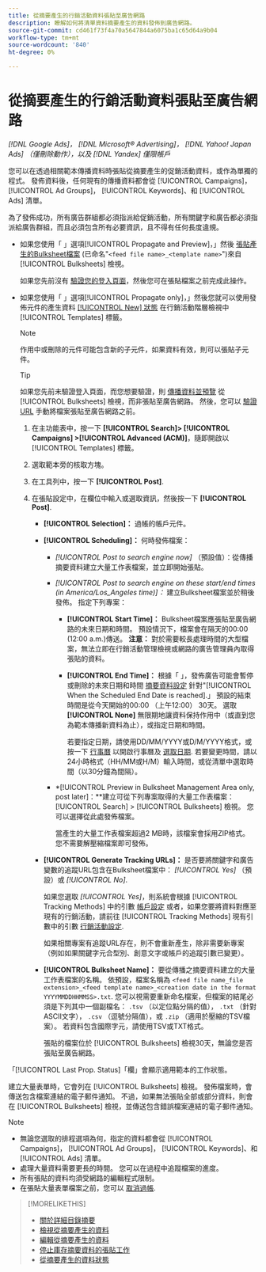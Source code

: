 ```yaml
---
title: 從摘要產生的行銷活動資料張貼至廣告網路
description: 瞭解如何將清單資料摘要產生的資料發佈到廣告網路。
source-git-commit: cd461f73f4a70a5647844a6075ba1c65d64a9b04
workflow-type: tm+mt
source-wordcount: '840'
ht-degree: 0%

---
```


# 從摘要產生的行銷活動資料張貼至廣告網路

*[!DNL Google Ads]， [!DNL Microsoft® Advertising]， [!DNL Yahoo! Japan Ads] （僅刪除動作），以及 [!DNL Yandex] 僅限帳戶*

您可以在透過相關範本傳播資料時張貼從摘要產生的促銷活動資料，或作為單獨的程式。 發佈資料後，任何現有的傳播資料都會從 [!UICONTROL Campaigns]， [!UICONTROL Ad Groups]， [!UICONTROL Keywords]、和 [!UICONTROL Ads] 清單。

為了發佈成功，所有廣告群組都必須指派給促銷活動，所有關鍵字和廣告都必須指派給廣告群組，而且必須包含所有必要資訊，且不得有任何長度違規。

* 如果您使用「 」選項[!UICONTROL Propagate and Preview]，」然後 [張貼產生的Bulksheet檔案](/help/search-social-commerce/campaign-management/bulksheets/bulksheet-post.md) (已命名&quot;`<feed file name>_<template name>`&quot;)來自 [!UICONTROL Bulksheets] 檢視。

   如果您先前沒有 [驗證您的登入頁面](/help/search-social-commerce/campaign-management/bulksheets/bulksheet-validate-landing-pages.md)，然後您可在張貼檔案之前完成此操作。

* 如果您使用「 」選項[!UICONTROL Propagate only]，」然後您就可以使用發佈元件的產生資料 [[!UICONTROL New] 狀態](propagated-data-status.md) 在行銷活動階層檢視中 [!UICONTROL Templates] 標籤。

   >[!NOTE]
   >
   >作用中或刪除的元件可能包含新的子元件，如果資料有效，則可以張貼子元件。

   >[!TIP]
   >
   >如果您先前未驗證登入頁面，而您想要驗證，則 [傳播資料並預覽](feed-data-propagate.md) 從 [!UICONTROL Bulksheets] 檢視，而非張貼至廣告網路。 然後，您可以 [驗證URL](/help/search-social-commerce/campaign-management/bulksheets/bulksheet-validate-landing-pages.md) 手動將檔案張貼至廣告網路之前。

   1. 在主功能表中，按一下 **[!UICONTROL Search]> [!UICONTROL Campaigns] >[!UICONTROL Advanced (ACM)]**，隨即開啟以 [!UICONTROL Templates] 標籤。

   1. 選取範本旁的核取方塊。

   1. 在工具列中，按一下 **[!UICONTROL Post]**.

   1. 在張貼設定中，在欄位中輸入或選取資訊，然後按一下 **[!UICONTROL Post]**.

      * **[!UICONTROL Selection]：** 過帳的帳戶元件。

      * **[!UICONTROL Scheduling]：** 何時發佈檔案：

         * *[!UICONTROL Post to search engine now]* （預設值）：從傳播摘要資料建立大量工作表檔案，並立即開始張貼。

         * *[!UICONTROL Post to search engine on these start/end times (in America/Los_Angeles time)]：* 建立Bulksheet檔案並於稍後發佈。 指定下列專案：

            * **[!UICONTROL Start Time]：** Bulksheet檔案應張貼至廣告網路的未來日期和時間。 預設情況下，檔案會在隔天的00:00 (12:00 a.m.)傳送。 **注意：** 對於需要較長處理時間的大型檔案，無法立即在行銷活動管理檢視或網路的廣告管理員內取得張貼的資料。

            * **[!UICONTROL End Time]：** 根據「 」，發佈廣告可能會暫停或刪除的未來日期和時間 [摘要資料設定](feed-settings-manage.md#feed-data-settings) 針對&quot;[!UICONTROL When the Scheduled End Date is reached].」 預設的結束時間是從今天開始的00:00 （上午12:00） 30天。 選取 **[!UICONTROL None]** 無限期地讓資料保持作用中（或直到您為範本傳播新資料為止），或指定日期和時間。

               若要指定日期，請使用DD/MM/YYYY或D/M/YYYY格式，或按一下 [行事曆](/help/search-social-commerce/assets/calendar.png "行事曆") 以開啟行事曆及 [選取日期](/help/search-social-commerce/common-tasks/navigation-editing-selection/calendar.md). 若要變更時間，請以24小時格式（HH/MM或H/M）輸入時間，或從清單中選取時間（以30分鐘為間隔）。
         * *[!UICONTROL Preview in Bulksheet Management Area only, post later]：**建立可從下列專案取得的大量工作表檔案： [!UICONTROL Search] > [!UICONTROL Bulksheets] 檢視。 您可以選擇從此處發佈檔案。

            當產生的大量工作表檔案超過2 MB時，該檔案會採用ZIP格式。 您不需要解壓縮檔案即可發佈。
      * **[!UICONTROL Generate Tracking URLs]：** 是否要將關鍵字和廣告變數的追蹤URL包含在Bulksheet檔案中： *[!UICONTROL Yes]* （預設）或 *[!UICONTROL No]*.

         如果您選取 *[!UICONTROL Yes]*，則系統會根據 [!UICONTROL Tracking Methods] 中的引數 [帳戶設定](/help/search-social-commerce/campaign-management/accounts/ad-network-account-manage.md) 或者，如果您要將資料對應至現有的行銷活動，請前往 [!UICONTROL Tracking Methods] 現有引數中的引數 [行銷活動設定](/help/search-social-commerce/campaign-management/campaigns/campaign-manage.md).

         如果相關專案有追蹤URL存在，則不會重新產生，除非需要新專案（例如如果關鍵字元合型別、創意文字或帳戶的追蹤引數已變更）。

      * **[!UICONTROL Bulksheet Name]：** 要從傳播之摘要資料建立的大量工作表檔案的名稱。 依預設，檔案名稱為 `<feed file name_file extension>_<feed template name>_<creation date in the format YYYYMMDDHHMMSS>.txt`. 您可以視需要重新命名檔案，但檔案的結尾必須是下列其中一個副檔名： `.tsv` （以定位點分隔的值）， `.txt` （針對ASCII文字）， `.csv` （逗號分隔值），或 `.zip` （適用於壓縮的TSV檔案）。 若資料包含國際字元，請使用TSV或TXT格式。

         張貼的檔案位於 [!UICONTROL Bulksheets] 檢視30天，無論您是否張貼至廣告網路。



「[!UICONTROL Last Prop. Status]「欄」會顯示適用範本的工作狀態。

建立大量表單時，它會列在 [!UICONTROL Bulksheets] 檢視。 發佈檔案時，會傳送包含檔案連結的電子郵件通知。 不過，如果無法張貼全部或部分資料，則會在 [!UICONTROL Bulksheets] 檢視，並傳送包含錯誤檔案連結的電子郵件通知。

>[!NOTE]
>
>* 無論您選取的排程選項為何，指定的資料都會從 [!UICONTROL Campaigns]， [!UICONTROL Ad Groups]， [!UICONTROL Keywords]、和 [!UICONTROL Ads] 清單。
>* 處理大量資料需要更長的時間。 您可以在過程中追蹤檔案的進度。
>* 所有張貼的資料均須受網路的編輯程式限制。
>* 在張貼大量表單檔案之前，您可以 [取消過帳](/help/search-social-commerce/campaign-management/bulksheets/bulksheet-stop-job.md).


>[!MORELIKETHIS]
>
>* [關於詳細目錄摘要](inventory-feeds-about.md)
>* [檢視從摘要產生的資料](propagated-data-view.md)
>* [編輯從摘要產生的資料](propagated-data-edit.md)
>* [停止庫存摘要資料的張貼工作](stop-job.md)
>* [從摘要產生的資料狀態](propagated-data-status.md)

